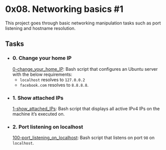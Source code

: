 # 0x08. Networking basics #1
This project goes through basic networking manipulation tasks such as port listening and hostname resolution.
## Tasks
- ### 0. Change your home IP
    [0-change_your_home_IP](./0-change_your_home_IP): Bash script that configures an Ubuntu server with the below requirements:
    - `localhost` resolves to `127.0.0.2`
    - `facebook.com` resolves to `8.8.8.8`.
- ### 1. Show attached IPs
    [1-show_attached_IPs](./1-show_attached_IPs): Bash script that displays all active IPv4 IPs on the machine it’s executed on.
- ### 2. Port listening on localhost
    [100-port_listening_on_localhost](./100-port_listening_on_localhost): Bash script that listens on port `98` on `localhost`.